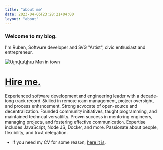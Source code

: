 ```yaml
---
title: "аbout me"
date: 2023-04-05T23:28:21+04:00
layout: "about"
---
```

### Welcome to my blog.

I'm Ruben, Software developer and SVG "Artist", civic enthusiast and entrepreneur. 

![Սլովակիա Man in town](/images/Սլովակիա֊Man֊in֊town.png)


# [Hire me.](/posts/why-hire-me)

Experienced software development and engineering leader with a decade-long track record. Skilled in remote team management, project oversight, and process enhancement. Strong advocate of open-source and decentralization. Founded community initiatives, taught programming, and maintained technical versatility. Proven success in mentoring engineers, managing projects, and fostering effective communication. Expertise includes JavaScript, Node JS, Docker, and more. Passionate about people, flexibility, and trust delegation.

<!-- * Co-founder and director of [instepanavan](https://instepanavan.am) foundation.
* Founder of [cit.uru.am](https://cit.uru.am) store and creator of the SVG Arts. -->
* If you need my CV for some reason, [here it is](https://docs.google.com/document/d/e/2PACX-1vRs-q-NAiiPfErD--6HCCwqJFpUItu-gmuV1OSNklkV7GWcNTgtyTIj6cYqhTew6tgcy4AwqiDs_MYB/pub).

